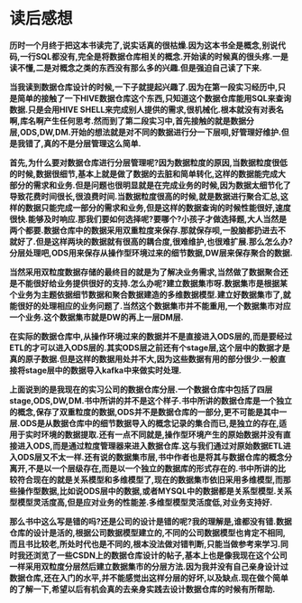 # 读后感想
**历时一个月终于把这本书读完了,说实话真的很枯燥.因为这本书全是概念,别说代码,一行SQL都没有,完全是将数据仓库相关的概念.开始读的时候真的很头疼.一是读不懂,二是对概念之类的东西没有那么多的兴趣.但是强迫自己读了下来.**

**当我读到数据仓库设计的时候,一下子就提起兴趣了.因为在第一段实习经历中,只是简单的接触了一下HIVE数据仓库这个东西,只知道这个数据仓库能用SQL来查询数据.只是会用HIVE SHELL来完成别人提供的需求,很机械化.根本就没有对表名啊,库名啊产生任何思考.然而到了第二段实习中,首先接触的就是数据分层,ODS,DW,DM.开始的想法就是对不同的数据进行分一下层呗,好管理好维护.但是我错了,真的不是分层管理这么简单.**

**首先,为什么要对数据仓库进行分层管理呢?因为数据粒度的原因,当数据粒度很低的时候,数据很细节,基本上就是做了数据的去脏和简单转化,这样的数据能完成大部分的需求和业务.但是问题也很明显就是在完成业务的时候,因为数据太细节化了导致花费时间很长,很浪费时间.当数据粒度很高的时候,就是数据进行聚合汇总,这样的数据只能完成一部分的需求和业务,但是这样的数据查询的时候性能很好,速度很快.能够及时响应.那我们要如何选择呢?要哪个?小孩子才做选择题,大人当然是两个都要.数据仓库中的数据采用双重粒度来保存.那就保存呗,一股脑都扔进去不就好了.但是这样两块的数据就有很高的耦合度,很难维护,也很难扩展.那么怎么办?分层处理吧,ODS用来保存从操作型环境过来的细节数据,DW层来保存聚合的数据.**

**当然采用双粒度数据存储的最终目的就是为了解决业务需求,当然做了数据聚合还是不能很好给业务提供很好的支持.怎么办呢?建立数据集市呀.数据集市是根据某个业务为主题依据细节数据和聚合数据建造的多维数据模型.建立好数据集市了,就能很好的处理相应的业务问题了.当然这个数据集市并不能重用,一个数据集市对应一个业务.这个数据集市就是DW的再上一层DM层.**

**在实际的数据仓库中,从操作环境过来的数据并不是直接进入ODS层的,而是要经过ETL的才可以进入ODS层的.其实ODS层之前还有个stage层,这个层中的数据才是真的原子数据.但是这样的数据用处并不大,因为这些数据有用的部分很少.一般直接将stage层中的数据导入kafka中来做实时处理.**

**上面说到的是我现在的实习公司的数据仓库分层.一个数据仓库中包括了四层stage,ODS,DW,DM.书中所讲的并不是这个样子.书中所讲的数据仓库是一个独立的概念,保存了双重粒度的数据,ODS并不是数据仓库的一部分,更不可能是其中一层.ODS是从数据仓库中的细节数据导入的概念记录的集合而已,是独立的存在,适用于实时环境的数据提取.还有一点不同就是,操作型环境产生的原始数据并没有直接进入ODS,而是通过粒度管理器来进入数据仓库.这与我们通过对原始数据ETL进入ODS层又不太一样.还有说的数据集市层,书中作者也是将其与数据仓库的概念分离开,不是以一个层级存在,而是以一个独立的数据库的形式存在的.书中所讲的比较符合现在的就是关系模型和多维模型了,现在的数据集市依旧采用多维模型,而那些操作型数据,比如说ODS层中的数据,或者MYSQL中的数据都是关系型模型.关系型模型灵活度高,但是应对业务的性能差.多维型模型灵活度低,对业务支持好.**

**那么书中这么写是错的吗?还是公司的设计是错的呢?我的理解是,谁都没有错.数据仓库的设计是活的,根据公司数据模型建立的,不同的公司数据模型也肯定不相同,而且书比较老,所处时代也是不同的,根本没法做对错判断,只能当做参考来学习.同时我还浏览了一些CSDN上的数据仓库设计的帖子,基本上也是像我现在这个公司一样采用双粒度分层然后建立数据集市的分层方法.因为我并没有自己亲身设计过数据仓库,还在入门的水平,并不能感觉出这样分层的好坏,以及缺点.现在做个简单的了解一下,希望以后有机会真的去亲身实践去设计数据仓库的时候有所帮助.**

